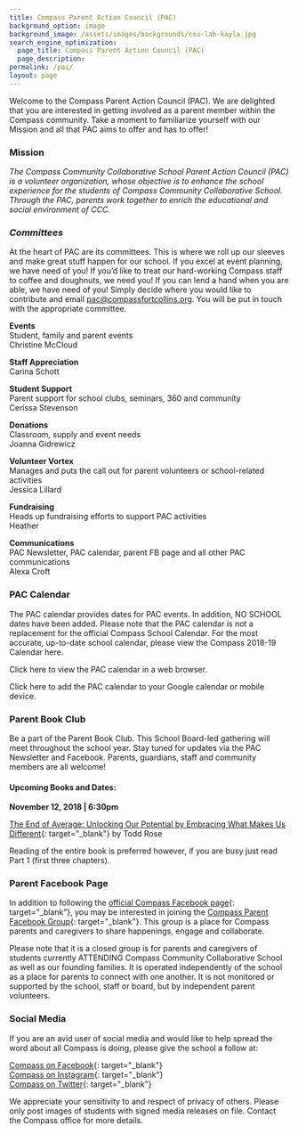 ```yaml
---
title: Compass Parent Action Council (PAC)
background_option: image
background_image: /assets/images/backgrounds/csu-lab-kayla.jpg
search_engine_optimization:
  page_title: Compass Parent Action Council (PAC)
  page_description:
permalink: /pac/
layout: page
---
```


Welcome to the Compass Parent Action Council (PAC). We are delighted that you are interested in getting involved as a parent member within the Compass community. Take a moment to familiarize yourself with our Mission and all that PAC aims to offer and has to offer!

### Mission

*The Compass Community Collaborative School Parent Action Council (PAC) is a volunteer organization, whose objective is to enhance the school experience for the students of Compass Community Collaborative School. Through the PAC, parents work together to enrich the educational and social environment of CCC.*

### *Committees*

At the heart of PAC are its committees. This is where we roll up our sleeves and make great stuff happen for our school. If you excel at event planning, we have need of you! If you’d like to treat our hard-working Compass staff to coffee and doughnuts, we need you! If you can lend a hand when you are able, we have need of you! Simply decide where you would like to contribute and email [pac@compassfortcollins.org](mailto:pac@compassfortcollins.org). You will be put in touch with the appropriate committee.

**Events**&nbsp;<br>Student, family and parent events<br>Christine McCloud&nbsp;

**Staff Appreciation**<br>Carina Schott

**Student Support&nbsp;**<br>Parent support for school clubs, seminars, 360 and community<br>Cerissa Stevenson

**Donations**<br>Classroom, supply and event needs<br>Joanna Gidrewicz

**Volunteer Vortex**<br>Manages and puts the call out for parent volunteers or school-related activities<br>Jessica Lillard

**Fundraising**<br>Heads up fundraising efforts to support PAC activities<br>Heather

**Communications**<br>PAC Newsletter, PAC calendar, parent FB page and all other PAC communications<br>Alexa Croft

### PAC Calendar

The PAC calendar provides dates for PAC events. In addition, NO SCHOOL dates have been added. Please note that the PAC calendar is not a replacement for the official Compass School Calendar. For the most accurate, up-to-date school calendar, please view the Compass 2018-19 Calendar here.

Click here to view the PAC calendar in a web browser.

Click here to add the PAC calendar to your Google calendar or mobile device.

### Parent Book Club

Be a part of the Parent Book Club. This School Board-led gathering will meet throughout the school year. Stay tuned for updates via the PAC Newsletter and Facebook. Parents, guardians, staff and community members are all welcome!

#### Upcoming Books and Dates:

**November 12, 2018 | 6:30pm**

[The End of Average: Unlocking Our Potential by Embracing What Makes Us Different](https://www.amazon.com/End-Average-Unlocking-Potential-Embracing/dp/0062358375/ref=sr_1_1?ie=UTF8&amp;qid=1538667026&amp;sr=8-1&amp;keywords=the+end+of+average){: target="_blank"} by Todd Rose

Reading of the entire book is preferred however, if you are busy just read Part 1 (first three chapters).

### Parent Facebook Page

In addition to following the [official Compass Facebook page](https://www.facebook.com/CCCFortCollins/){: target="_blank"}, you may be interested in joining the [Compass Parent Facebook Group](https://www.facebook.com/groups/1456492804474165/){: target="_blank"}. This group is a place for Compass parents and caregivers to share happenings, engage and collaborate.

Please note that it is a closed group is for parents and caregivers of students currently ATTENDING Compass Community Collaborative School as well as our founding families. It is operated independently of the school as a place for parents to connect with one another. It is not monitored or supported by the school, staff or board, but by independent parent volunteers.

### Social Media

If you are an avid user of social media and would like to help spread the word about all Compass is doing, please give the school a follow at:

[Compass on Facebook](https://www.facebook.com/CCCFortCollins/){: target="_blank"}<br>[Compass on Instagram](https://www.instagram.com/cccfortcollins/){: target="_blank"}<br>[Compass on Twitter](https://twitter.com/cccfortcollins){: target="_blank"}

We appreciate your sensitivity to and respect of privacy of others. Please only post images of students with signed media releases on file. Contact the Compass office for more details.